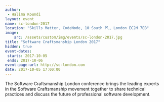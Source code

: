 ```yaml
---
author: 
 - Halima Koundi
layout: event
name: sc-london-2017
location: "Skills Matter, CodeNode, 10 South Pl, London EC2M 7EB"
image:
    src: /assets/custom/img/events/sc-london-2017.jpg
title: "Software Craftsmanship London 2017"
hidden: true
event-dates: 
 starts: 2017-10-05
 ends: 2017-10-06
event-page-url: http://sc-london.com
date: 2017-10-05 17:00:00
---
```


The Software Craftsmanship London conference brings the leading experts in the Software Craftsmanship movement together to share technical practices and discuss the future of professional software development.
